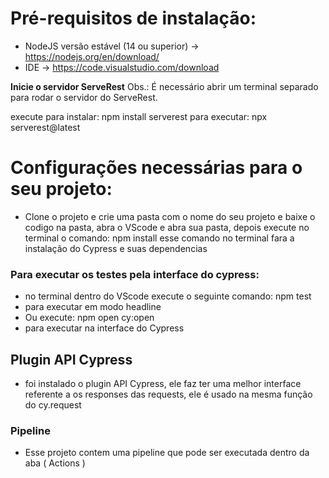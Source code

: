 # Pré-requisitos de instalação:
- NodeJS versão estável (14 ou superior) → https://nodejs.org/en/download/
- IDE → https://code.visualstudio.com/download

**Inicie o servidor ServeRest**
    Obs.: É necessário abrir um terminal separado para rodar o servidor do ServeRest.

execute para instalar: npm install serverest
para executar: npx serverest@latest

# Configurações necessárias para o seu projeto:
- Clone o projeto e crie uma pasta com o nome do seu projeto e baixe o codigo na pasta, abra o VScode e abra sua pasta, depois execute no terminal o comando: npm install
 esse comando no terminal fara a instalação do Cypress e suas dependencias


### Para executar os testes pela interface do cypress:
- no terminal dentro do VScode execute o seguinte comando: npm test
- para executar em modo headline
- Ou execute: npm open cy:open
- para executar na interface do Cypress

## Plugin API Cypress
- foi instalado o plugin API Cypress, ele faz ter uma melhor interface referente a os responses das requests, ele é usado na mesma função do cy.request

### Pipeline
- Esse projeto contem uma pipeline que pode ser executada dentro da aba
( Actions )


 
